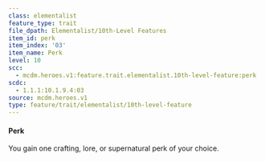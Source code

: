 ```yaml
---
class: elementalist
feature_type: trait
file_dpath: Elementalist/10th-Level Features
item_id: perk
item_index: '03'
item_name: Perk
level: 10
scc:
  - mcdm.heroes.v1:feature.trait.elementalist.10th-level-feature:perk
scdc:
  - 1.1.1:10.1.9.4:03
source: mcdm.heroes.v1
type: feature/trait/elementalist/10th-level-feature
---
```


#### Perk

You gain one crafting, lore, or supernatural perk of your choice.

